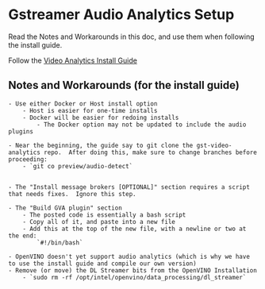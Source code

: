 # Gstreamer Audio Analytics Setup

Read the Notes and Workarounds in this doc, and use them when following the install guide. 

Follow the [Video Analytics Install Guide](https://github.com/opencv/gst-video-analytics/wiki/Install-Guide)


## Notes and Workarounds (for the install guide)

	- Use either Docker or Host install option
		- Host is easier for one-time installs
		- Docker will be easier for redoing installs 
			- The Docker option may not be updated to include the audio plugins

	- Near the beginning, the guide say to git clone the gst-video-analytics repo.  After doing this, make sure to change branches before proceeding:
		- `git co preview/audio-detect`


	- The "Install message brokers [OPTIONAL]" section requires a script that needs fixes.  Ignore this step.

	- The "Build GVA plugin" section
		- The posted code is essentially a bash script
		- Copy all of it, and paste into a new file
		- Add this at the top of the new file, with a newline or two at the end:
			`#!/bin/bash`

	- OpenVINO doesn't yet support audio analytics (which is why we have to use the install guide and compile our own version)
	- Remove (or move) the DL Streamer bits from the OpenVINO Installation
		- `sudo rm -rf /opt/intel/openvino/data_processing/dl_streamer`



